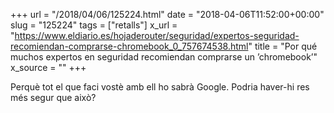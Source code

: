 +++
url = "/2018/04/06/125224.html"
date = "2018-04-06T11:52:00+00:00"
slug = "125224"
tags = ["retalls"]
x_url = "https://www.eldiario.es/hojaderouter/seguridad/expertos-seguridad-recomiendan-comprarse-chromebook_0_757674538.html"
title = "Por qué muchos expertos en seguridad recomiendan comprarse un ’chromebook’"
x_source = ""
+++


Perquè tot el que faci vostè amb ell ho sabrà Google. Podria haver-hi res més segur que això?
